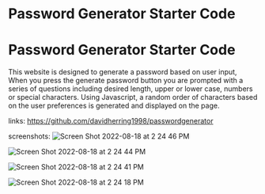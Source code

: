 # Password Generator Starter Code

# Password Generator Starter Code

This website is designed to generate a password based on user input,
When you press the generate password button you are prompted with a series of questions including desired length, upper or lower case, numbers or special characters. Using Javascript, a random order of characters based on the user preferences is generated and displayed on the page.

links:
https://github.com/davidherring1998/passwordgenerator

screenshots:
![Screen Shot 2022-08-18 at 2 24 46 PM](https://user-images.githubusercontent.com/106282330/185477704-56c7a937-bbf3-44da-9f1d-016890ee6abd.png)

![Screen Shot 2022-08-18 at 2 24 44 PM](https://user-images.githubusercontent.com/106282330/185477710-ac3d6a81-f629-4f78-9c9e-e5df6264cc4e.png)

![Screen Shot 2022-08-18 at 2 24 41 PM](https://user-images.githubusercontent.com/106282330/185477719-506f1a1c-ce0f-4c72-b940-a27068b1da20.png)

![Screen Shot 2022-08-18 at 2 24 18 PM](https://user-images.githubusercontent.com/106282330/185477749-e4a8a344-697a-46dd-ad58-8ede2578e1ce.png)
